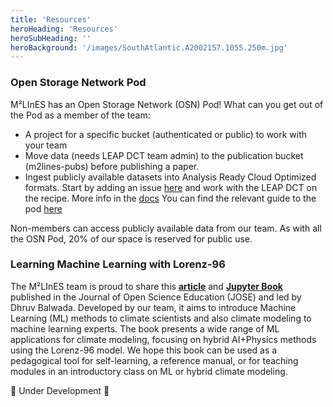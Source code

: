 ```yaml
---
title: 'Resources'
heroHeading: 'Resources'
heroSubHeading: ''
heroBackground: '/images/SouthAtlantic.A2002157.1055.250m.jpg'
---
```

### Open Storage Network Pod

M²LInES has an Open Storage Network (OSN) Pod!
What can you get out of the Pod as a member of the team:
* A project for a specific bucket (authenticated or public) to work with your team
* Move data (needs LEAP DCT team admin) to the publication bucket (m2lines-pubs) before publishing a paper.
* Ingest publicly available datasets into Analysis Ready Cloud Optimized formats. Start by adding an issue [here](https://github.com/leap-stc/data-management/issues/new?template=new_dataset.yaml) and work with the LEAP DCT on the recipe. More info in the [docs](https://leap-stc.github.io/_preview/206/guides/data_guide.html#ingesting-datasets-into-cloud-storage)
You can find the relevant guide to the pod [here](https://leap-stc.github.io/_preview/206/guides/team_guide.html#)

Non-members can access publicly available data from our team. As with all the OSN Pod, 20% of our space is reserved for public use.

### Learning Machine Learning with Lorenz-96

The M²LInES team is proud to share this **[article](https://doi.org/10.21105/jose.00241)** and **[Jupyter Book](https://github.com/m2lines/L96_demo)** published in the Journal of Open Science Education (JOSE) and led by Dhruv Balwada. Developed by our team, it aims to introduce Machine Learning (ML) methods to climate scientists and also climate modeling to machine learning experts. The book presents a wide range of ML applications for climate modeling, focusing on hybrid AI+Physics methods using the Lorenz-96 model. We hope this book can be used as a pedagogical tool for self-learning, a reference manual, or for teaching modules in an introductory class on ML or hybrid climate modeling.


🚧 Under Development 🚧
